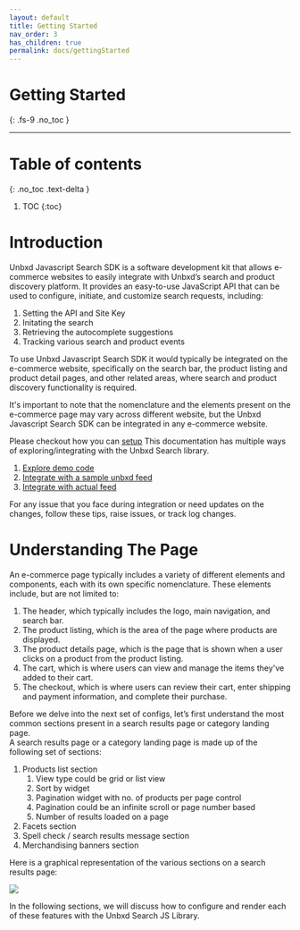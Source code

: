 ```yaml
---
layout: default
title: Getting Started
nav_order: 3
has_children: true
permalink: docs/gettingStarted
---
```


# Getting Started
{: .fs-9 .no_toc }

---

# Table of contents
{: .no_toc .text-delta }

1. TOC
{:toc}

# Introduction

Unbxd Javascript Search SDK is a software development kit that allows e-commerce websites to easily integrate with Unbxd’s search and product discovery platform. It provides an easy-to-use JavaScript API that can be used to configure, initiate, and customize search requests, including:

1. Setting the API and Site Key
2. Initating the search
3. Retrieving the autocomplete suggestions
4. Tracking various search and product events

To use Unbxd Javascript Search SDK it would typically be integrated on the e-commerce website, specifically on the search bar, the product listing and product detail pages, and other related areas, where search and product discovery functionality is required.

It's important to note that the nomenclature and the elements present on the e-commerce page may vary across different website, but the Unbxd Javascript Search SDK can be integrated in any e-commerce website.

Please checkout how you can [setup](/docs_new/gettingStarted/quickIntegration.md)
This documentation has multiple ways of exploring/integrating with the Unbxd Search library.
1. [Explore demo code](/docs/gettingStarted/exploredemocode.md)
2. [Integrate with a sample unbxd feed](/docs/gettingStarted/integratewithsampleunbxdfeed.md)
3. [Integrate with actual feed](/docs/gettingStarted/integratewithyoursitedetails.md)

For any issue that you face during integration or need updates on the changes, follow these tips, raise issues, or track log changes. 

# Understanding The Page

An e-commerce page typically includes a variety of different elements and components, each with its own specific nomenclature. These elements include, but are not limited to:

1. The header, which typically includes the logo, main navigation, and search bar.
2. The product listing, which is the area of the page where products are displayed.
3. The product details page, which is the page that is shown when a user clicks on a product from the product listing.
4. The cart, which is where users can view and manage the items they've added to their cart.
5. The checkout, which is where users can review their cart, enter shipping and payment information, and complete their purchase.

Before we delve into the next set of configs, let’s first understand the most common sections present in a search results page or category landing page.  
A search results page or a category landing page is made up of the following set of sections:

1.  Products list section
    1.  View type could be grid or list view
    2.  Sort by widget
    3.  Pagination widget with no. of products per page control
    4.  Pagination could be an infinite scroll or page number based
    5.  Number of results loaded on a page
2.  Facets section
3.  Spell check / search results message section
4.  Merchandising banners section  
      
Here is a graphical representation of the various sections on a search results page:

[![](https://unbxd.com/docs/wp-content/uploads/2020/05/graphical-rep-in-sdk.png)](https://unbxd.com/docs/wp-content/uploads/2020/05/graphical-rep-in-sdk.png)

In the following sections, we will discuss how to configure and render each of these features with the Unbxd Search JS Library.
